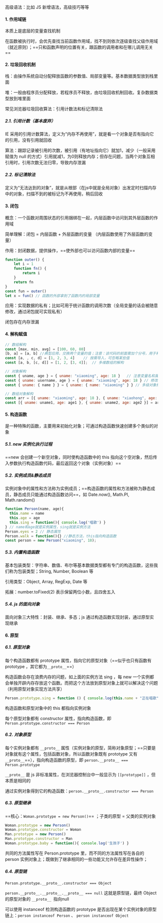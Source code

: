 高级语法：比如  JS 新增语法，高级技巧等等



#### 1. 作用域链

本质上是底层的变量查找机制

在函数被执行时，会优先查找当前函数作用域，找不到则依次逐级查找父级作用域（就近原则）；==只和函数声明的位置有关，跟函数的调用者和在哪儿调用无关==



#### 2. 垃圾回收机制

栈：由操作系统自动分配释放函数的参数值、局部变量等。基本数据类型放到栈里面

堆：一般由程序员分配释放，若程序员不释放，由垃圾回收机制回收。复杂数据类型放到堆里面

常见浏览器垃圾回收算法：引用计数法和标记清除法

##### 2.1. 引用计数（基本废弃）

IE 采用的引用计数算法，定义为“内存不再使用”，就是看一个对象是否有指向它的引用，没有引用就回收

算法：跟踪记录被引用的次数，被引用（有地址指向它）就加1，减少（一般采用赋值为 null 的方式）引用就减1，为0则释放内存；但存在问题，当两个对象互相引用时，引用次数无法归零，导致内存泄漏

##### 2.2. 标记清除法

定义为“无法达到的对象”，就是从根部（在js中就是全局对象）出发定时扫描内存中的对象，扫描不到的被标记为不再使用，稍后回收



#### 3. 闭包

概念：一个函数对周围状态的引用捆绑在一起，内层函数中访问到其外层函数的作用域

简单理解：闭包 = 内层函数 + 外层函数的变量 （内层函数使用了外层函数的变量）

作用：封闭数据，提供操作，==使外部也可以访问函数内部的变量==

```js
function outer() {
    let i = 1
    function fn() {
        return i
    }
    return fn
}
const fun = outer()
let x = fun() // 函数的外部拿到了函数内的局部变量
```

应用：实现数据的私有；比如可用于统计函数的调用次数（全局变量的话会被随意修改，通过闭包就可实现私有）

闭包存在内存泄漏



#### 4. 解构赋值

```js
// 数组解构
const [max, min, avg] = [100, 60, 80]
[b, a] = [a, b]	//典型应用，交换两个变量的值；注意：该代码的前面需加个分号，用于和上一行代码分开
const [a, , c, d] = [1, 2, 3, 4]	// 按需导入，可忽略某些值
const [a, b, [c, d]] = [1, 2, [3, 4]];	// 多维数组的解构

// 对象解构
const { uname, age } = { uname: "xiaoming", age: 18 }	// 注意变量名和属性名得相同
const { uname: username, age } = { uname: "xiaoming", age: 18 }	// 修改变量名
const { uname: { name } } = { uname: { name: "xiaoming" } }	// 多级对象解构

// 数组对象解构
const arr = [{ uname: "xiaoming", age: 18 }, { uname: "xiaohong", age: 19 }];
const [{ uname: uname1, age: age1 }, { uname: uname2, age: age2 }] = arr;
```



#### 5. 构造函数

是一种特殊的函数，主要用来初始化对象；可通过构造函数快速创建多个类似的对象

##### 5.1. new 实例化执行过程

==new 会创建一个新空对象，同时使构造函数中的 this 指向这个空对象，然后传入参数执行构造函数代码，最后返回这个对象（实例对象）==

##### 5.2. 实例成员&静态成员

实例对象中的属性和方法称为实例成员；==构造函数的属性和方法被称为静态成员，静态成员只能通过构造函数访问==，如 Date.now(), Math.PI, Math.random()

```js
function Person(name, age){
  this.name = name
  this.age = age
  this.sing = function(){ console.log('唱歌') }
} // name和age就是实例属性，sing就是实例方法
Person.eyes = 2	// 静态属性
Person.walk = function(){} //静态方法，this指向构造函数
const person = new Person("xiaoming", 18);
```

##### 5.3. 内置构造函数

基本包装类型：字符串、数值、布尔等基本数据类型都有专门的构造函数，这些我们称为包装类型；String, Number, Boolean 等

引用类型：Object, Array, RegExp, Date 等

拓展：number.toFixed(2) 表示保留两位小数，且四舍五入

##### 5.4. js 的面向对象

面向对象三大特性：封装、继承、多态；js 通过构造函数实现封装，通过原型实现继承



#### 6. 原型

##### 6.1. 原型对象

每个构造函数都有 prototype 属性，指向它的原型对象（==似乎也只有函数有 prototype ，其它都为`__proto__`==）

构造函数会存在浪费内存的问题，如上面的实例方法 sing ，每 new 一个实例都会单独开辟内存存放这个函数。而把这个方法放到原型对象上就可以解决这个问题（利用原型对象实现方法共享）

```js
Person.prototype.sing = function () { console.log(this.name + "正在唱歌") };
```

构造函数和原型对象中的 this 都指向实例对象

每个原型对象都有 constructor 属性，指向构造函数，即 `Person.prototype.constructor === Person` 

##### 6.2. 对象原型

每个实例对象都有 `__proto__` 属性（实例对象的原型，简称对象原型；==只要是对象就有这个属性，包括函数对象，所以函数对象既有 prototype 又有 `__proto__`==），指向构造函数的原型，即 `person.__proto__ === Person.prototype`

`__proto__` 是 js 非标准属性，在浏览器控制台中一般显示为 `[[prototype]]` ，但本质是相同的

通过实例对象得到它的构造函数：`person.__proto__.constructor === Person`

##### 6.3. 原型继承

==核心：`Woman.prototype = new Person()`== ；子类的原型 = 父类的实例对象

```js
Woman.prototype = new Person()
Woman.prototype.constructor = Woman
Man.prototype = new Person()
Man.prototype.constructor = Man
Woman.prototype.baby = function(){ console.log('生孩子') }
```

共同的方法属性写在 Person.prototype 里，而不同的方法属性写在各自的 person 实例对象上；既做到了继承相同的一些功能又允许存在差异性操作；

##### 6.4. 原型链

`Person.prototype.__proto__.constructor === Object` 

`person.__proto__.__proto__.__proto__ === null` 这就是原型链，最终 Object 的原型对象的 `__proto__ `指向null

可以使用 instanceof 检测构造函数的 prototype 是否出现在某个实例对象的原型链上：`person instanceof Person` 、 `person instanceof Object`











